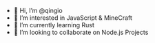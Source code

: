 - 👋 Hi, I’m @qingio
- 👀 I’m interested in JavaScript & MineCraft
- 🌱 I’m currently learning Rust
- 💞️ I’m looking to collaborate on Node.js Projects

<!---
qingio/qingio is a ✨ special ✨ repository because its `README.md` (this file) appears on your GitHub profile.
You can click the Preview link to take a look at your changes.
--->
